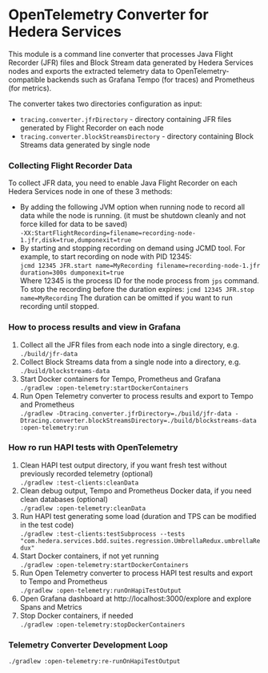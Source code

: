 # OpenTelemetry Converter for Hedera Services
This module is a command line converter that processes Java Flight Recorder (JFR) files and Block Stream data generated 
by Hedera Services nodes and exports the extracted telemetry data to OpenTelemetry-compatible backends such as Grafana 
Tempo (for traces) and Prometheus (for metrics).

The converter takes two directories configuration as input:
- `tracing.converter.jfrDirectory` - directory containing JFR files generated by Flight Recorder on each node
- `tracing.converter.blockStreamsDirectory` - directory containing Block Streams data generated by single node

### Collecting Flight Recorder Data
To collect JFR data, you need to enable Java Flight Recorder on each Hedera Services node in one of these 3 methods:
 - By adding the following JVM option when running node to record all data while the node is running. (it must be 
   shutdown cleanly and not force killed for data to be saved)  
   ```-XX:StartFlightRecording=filename=recording-node-1.jfr,disk=true,dumponexit=true```
 - By starting and stopping recording on demand using JCMD tool. For example, to start recording on node with PID 12345:  
   ```jcmd 12345 JFR.start name=MyRecording filename=recording-node-1.jfr duration=300s dumponexit=true```  
   Where 12345 is the process ID for the node process from `jps` command. To stop the recording before the duration expires:
   ```jcmd 12345 JFR.stop name=MyRecording``` The duration can be omitted if you want to run recording until stopped.  
### How to process results and view in Grafana
1. Collect all the JFR files from each node into a single directory, e.g. `./build/jfr-data`
2. Collect Block Streams data from a single node into a directory, e.g. `./build/blockstreams-data`
3. Start Docker containers for Tempo, Prometheus and Grafana  
   `./gradlew :open-telemetry:startDockerContainers`
5. Run Open Telemetry converter to process results and export to Tempo and Prometheus   
   `./gradlew -Dtracing.converter.jfrDirectory=./build/jfr-data -Dtracing.converter.blockStreamsDirectory=./build/blockstreams-data :open-telemetry:run`

### How ro run HAPI tests with OpenTelemetry 

1. Clean HAPI test output directory, if you want fresh test without previously recorded telemetry (optional)  
    `./gradlew :test-clients:cleanData`
2. Clean debug output, Tempo and Prometheus Docker data, if you need clean databases (optional)  
    `./gradlew :open-telemetry:cleanData`
3. Run HAPI test generating some load (duration and TPS can be modified in the test code)  
   `./gradlew :test-clients:testSubprocess --tests "com.hedera.services.bdd.suites.regression.UmbrellaRedux.umbrellaRedux"`
4. Start Docker containers, if not yet running  
   `./gradlew :open-telemetry:startDockerContainers`
5. Run Open Telemetry converter to process HAPI test results and export to Tempo and Prometheus   
   `./gradlew :open-telemetry:runOnHapiTestOutput`
6. Open Grafana dashboard at http://localhost:3000/explore and explore Spans and Metrics  
7. Stop Docker containers, if needed  
   `./gradlew :open-telemetry:stopDockerContainers`  


### Telemetry Converter Development Loop
  `./gradlew :open-telemetry:re-runOnHapiTestOutput`